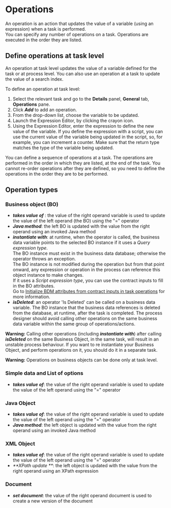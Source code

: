 # Operations

An operation is an action that updates the value of a variable (using an expression) when a task is performed.   
You can specify any number of operations on a task. Operations are executed in the order they are listed.

## Define operations at task level

An operation at task level updates the value of a variable defined for the task or at process level. You can also use an operation at a task to update the value of a search index.

To define an operation at task level:

1. Select the relevant task and go to the **Details** panel, **General** tab, **Operations** pane.
2. Click **_Add_** to add an operation.
3. From the drop-down list, choose the variable to be updated.
4. Launch the Expression Editor, by clicking the crayon icon.
5. Using the Expression Editor, enter the expression to define the new value of the variable. 
If you define the expression with a script, you can use the current value of the variable being updated in the script, so, for example, you can increment a counter. Make sure that the return type matches the type of the variable being updated.

You can define a sequence of operations at a task. The operations are performed in the order in which they are listed, at the end of the task. You cannot re-order operations after they are defined, so you need to define the operations in the order they are to be performed.

## Operation types

### Business object (BO)

* _**takes value of**_ : the value of the right operand variable is used to update the value of the left operand (the BO) using the "=" operator
* _**Java method**_: the left BO is updated with the value from the right operand using an invoked Java method
* _**instantiate with**_: at runtime, when the operator is called, the business data variable points to the selected BO instance if it uses a _Query expression type_.  
   The BO instance must exist in the business data database; otherwise the operator throws an exception.   
   The BO instance is not modified during the operation but from that point onward, any expression or operation in the process can reference this object instance to make changes.    
   If it uses a _Script expression type_, you can use the contract inputs to fill in the BO attributes.   
   Go to [Initialize BDM attributes from contract inputs in task operations](define-and-deploy-the-bdm.md) for more information.  
* _**isDeleted**_: an operator 'Is Deleted' can be called on a business data variable. The BO instance that the business data references is deleted from the database, at runtime, after the task is completed. The process designer should avoid calling other operations on the same business data variable within the same group of operations/actions.

**Warning:** Calling other operations (including _**instantiate with**_) after calling _**isDeleted**_ on the same Business Object, in the same task, will result in an unstable process behaviour. If you want to re instantiate your Business Object, and perform operations on it, you should do it in a separate task.

**Warning:** Operations on business objects can be done only at task level.

### Simple data and List of options

* _**takes value of**_: the value of the right operand variable is used to update the value of the left operand using the "=" operator

### Java Object

* _**takes value of**_: the value of the right operand variable is used to update the value of the left operand using the "=" operator
* _**Java method**_: the left object is updated with the value from the right operand using an invoked Java method

### XML Object

* _**takes value of**_: the value of the right operand variable is used to update the value of the left operand using the "=" operator
* _**XPath update **_: the left object is updated with the value from the right operand using an XPath expression

### Document

* _**set document**_: the value of the right operand document is used to create a new version of the document
